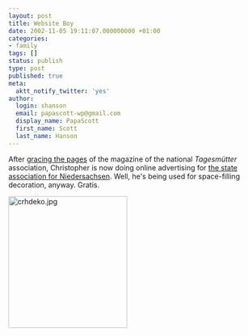 ```yaml
---
layout: post
title: Website Boy
date: 2002-11-05 19:11:07.000000000 +01:00
categories:
- family
tags: []
status: publish
type: post
published: true
meta:
  aktt_notify_twitter: 'yes'
author:
  login: shanson
  email: papascott-wp@gmail.com
  display_name: PapaScott
  first_name: Scott
  last_name: Hanson
---
```

<p>After <a href="/index.php?p=1839&more=1&c=1">gracing the pages</a> of the magazine of the national <em>Tagesmütter</em> association, Christopher is now doing online advertising for <a href="http://www.tagesmuetter-niedersachsen.de/bundesverband/aufgaben.html">the state association for Niedersachsen</a>. Well, he's being used for space-filling decoration, anyway. Gratis.</p>
<p><a href="http://www.tagesmuetter-niedersachsen.de/bundesverband/aufgaben.html"><img alt="crhdeko.jpg" src="https://www.papascott.de/wordpress/wp-content/uploads/2002/11/crhdeko.jpg" width="235" height="261" border="0" /></a></p>
